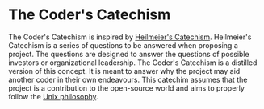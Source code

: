 # The Coder's Catechism

The Coder's Catechism is inspired by [Heilmeier's Catechism](http://en.wikipedia.org/wiki/George_H._Heilmeier#Heilmeier.27s_Catechism). Heilmeier's Catechism is a series of questions to be answered when proposing a project.  The questions are designed to answer the questions of possible investors or organizational leadership.  The Coder's Catechism is a distilled version of this concept. It is meant to answer why the project may aid another coder in their own endeavours.  This catechim assumes that the project is a contribution to the open-source world and aims to properly follow the [Unix philosophy](http://en.wikipedia.org/wiki/Unix_philosophy).

